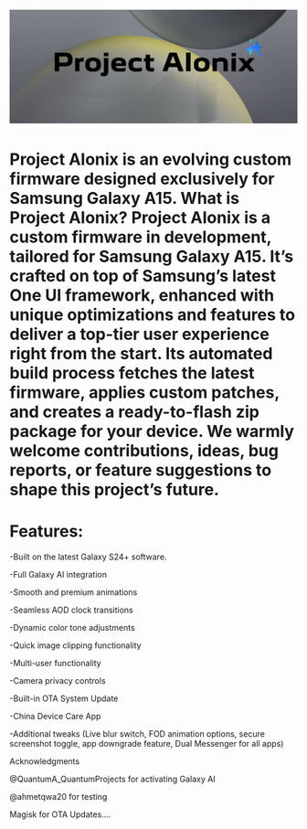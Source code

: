 <h1 align="center">
  <img loading="lazy" src="Project AIonix/kapak.png"/>
<h1/>
Project AIonix is an evolving custom firmware designed exclusively for Samsung Galaxy A15.
What is Project AIonix?
Project AIonix is a custom firmware in development, tailored for Samsung Galaxy A15. It’s crafted on top of Samsung’s latest One UI framework, enhanced with unique optimizations and features to deliver a top-tier user experience right from the start. Its automated build process fetches the latest firmware, applies custom patches, and creates a ready-to-flash zip package for your device.
We warmly welcome contributions, ideas, bug reports, or feature suggestions to shape this project’s future.

# Features:

-Built on the latest Galaxy S24+ software. 

-Full Galaxy AI integration  

-Smooth and premium animations  

-Seamless AOD clock transitions  

-Dynamic color tone adjustments  

-Quick image clipping functionality  

-Multi-user functionality  

-Camera privacy controls  

-Built-in OTA System Update

-China Device Care App

-Additional tweaks (Live blur switch, FOD animation options, secure screenshot toggle, app downgrade feature, Dual Messenger for all apps)  

Acknowledgments

@QuantumA_QuantumProjects for activating Galaxy AI  

@ahmetqwa20 for testing  

Magisk for OTA Updates....

